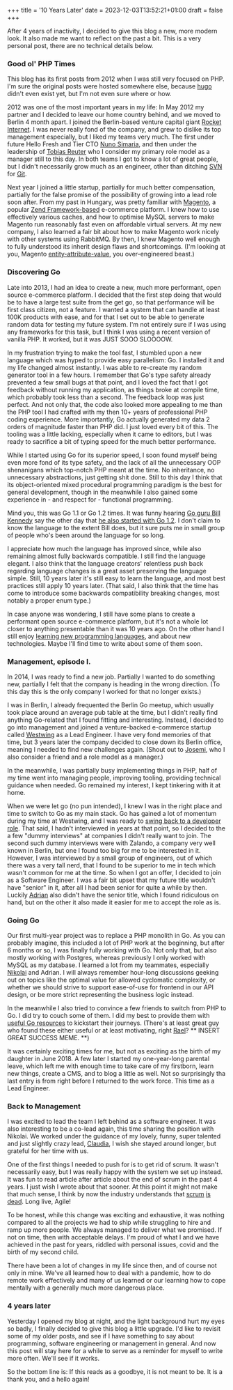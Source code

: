 +++
title = '10 Years Later'
date = 2023-12-03T13:52:21+01:00
draft = false
+++

After 4 years of inactivity, I decided to give this blog a new, more modern look. It also made me want to reflect on the past a bit. This is a very personal post, there are no technical details below.

### Good ol' PHP Times

This blog has its first posts from 2012 when I was still very focused on PHP. I'm sure the original posts were hosted somewhere else, because [hugo](https://github.com/gohugoio/hugo) didn't even exist yet, but I'm not even sure where or how.

2012 was one of the most important years in my life: In May 2012 my partner and I decided to leave our home country behind, and we moved to Berlin 4 month apart. I joined the Berlin-based venture capital giant [Rocket Internet](https://www.rocket-internet.com/). I was never really fond of the company, and grew to dislike its top management especially, but I liked my teams very much. The first under future Hello Fresh and Tier CTO [Nuno Simaria](https://www.linkedin.com/in/nsimaria/), and then under the leadership of [Tobias Reuter](https://www.linkedin.com/in/tobiasreuter/) who I consider my primary role model as a manager still to this day. In both teams I got to know a lot of great people, but I didn't necessarily grow much as an engineer, other than ditching [SVN](https://en.wikipedia.org/wiki/Apache_Subversion) for [Git](https://en.wikipedia.org/wiki/Git).

Next year I joined a little startup, partially for much better compensation, partially for the false promise of the possibility of growing into a lead role soon after. From my past in Hungary, was pretty familiar with [Magento](https://en.wikipedia.org/wiki/Magento), a popular [Zend Framework-based](https://en.wikipedia.org/wiki/Laminas) e-commerce platform. I knew how to use effectively various caches, and how to optimise MySQL servers to make Magento run reasonably fast even on affordable virtual servers. At my new company, I also learned a fair bit about how to make Magento work nicely with other systems using RabbitMQ. By then, I knew Magento well enough to fully understood its inherit design flaws and shortcomings. (I'm looking at you, Magento [entity-attribute-value](https://en.wikipedia.org/wiki/Entity%E2%80%93attribute%E2%80%93value_model), you over-engineered beast.)

### Discovering Go

Late into 2013, I had an idea to create a new, much more performant, open source e-commerce platform. I decided that the first step doing that would be to have a large test suite from the get go, so that performance will be first class citizen, not a feature. I wanted a system that can handle at least 100K products with ease, and for that I set out to be able to generate random data for testing my future system. I'm not entirely sure if I was using any frameworks for this task, but I think I was using a recent version of vanilla PHP. It worked, but it was JUST SOOO SLOOOOW.

In my frustration trying to make the tool fast, I stumbled upon a new language which was hyped to provide easy parallelism: Go. I installed it and my life changed almost instantly. I was able to re-create my random generator tool in a few hours. I remember that Go's type safety already prevented a few small bugs at that point, and I loved the fact that I got feedback without running my application, as things broke at compile time, which probably took less than a second. The feedback loop was just perfect. And not only that, the code also looked more appealing to me than the PHP tool I had crafted with my then 10+ years of professional PHP coding experience. More importantly, Go actually generated my data 2 orders of magnitude faster than PHP did. I just loved every bit of this. The tooling was a little lacking, especially when it came to editors, but I was ready to sacrifice a bit of typing speed for the much better performance. 

While I started using Go for its superior speed, I soon found myself being even more fond of its type safety, and the lack of all the unnecessary OOP shenanigans which top-notch PHP meant at the time. No inheritance, no unnecessary abstractions, just getting shit done. Still to this day I think that its object-oriented mixed procedural programming paradigm is the best for general development, though in the meanwhile I also gained some experience in - and respect for - functional programming.

Mind you, this was Go 1.1 or Go 1.2 times. It was funny hearing [Go guru Bill Kennedy](https://twitter.com/goinggodotnet?lang=en) say the other day that [he also started with Go 1.2](https://youtu.be/0YU4D1TgkrE?si=Aj0LlhACEvSzwEk8). I don't claim to know the language to the extent Bill does, but it sure puts me in small group of people who's been around the language for so long.

I appreciate how much the language has improved since, while also remaining almost fully backwards compatible. I still find the language elegant. I also think that the language creators' relentless push back regarding language changes is a great asset preserving the language simple. Still, 10 years later it's still easy to learn the language, and most best practices still apply 10 years later. (That said, I also think that the time has come to introduce some backwards compatibility breaking changes, most notably a proper enum type.)

In case anyone was wondering, I still have some plans to create a performant open source e-commerce platform, but it's not a whole lot closer to anything presentable than it was 10 years ago. On the other hand I still enjoy [learning new programming languages](/blog/go-is-my-gateway-drug/), and about new technologies. Maybe I'll find time to write about some of them soon.

### Management, episode I.

In 2014, I was ready to find a new job. Partially I wanted to do something new, partially I felt that the company is heading in the wrong direction. (To this day this is the only company I worked for that no longer exists.)

I was in Berlin, I already frequented the Berlin Go meetup, which usually took place around an average pub table at the time, but I didn't really find anything Go-related that I found fitting and interesting. Instead, I decided to go into management and joined a venture-backed e-commerce startup called [Westwing](https://www.westwing.de/) as a Lead Engineer. I have very fond memories of that time, but 3 years later the company decided to close down its Berlin office, meaning I needed to find new challenges again. (Shout out to [Josemi](https://www.linkedin.com/in/josemiliebana/), who I also consider a friend and a role model as a manager.)

In the meanwhile, I was partially busy implementing things in PHP, half of my time went into managing people, improving tooling, providing technical guidance when needed. Go remained my interest, I kept tinkering with it at home.

When we were let go (no pun intended), I knew I was in the right place and time to switch to Go as my main stack. Go has gained a lot of momentum during my time at Westwing, and I was ready to [swing back to a developer role](/blog/3-recent-posts-on-tech-management-i-loved/#the-engineermanager-pendulum). That said, I hadn't interviewed in years at that point, so I decided to the a few "dummy interviews" at companies I didn't really want to join. The second such dummy interviews were with Zalando, a company very well known in Berlin, but one I found too big for me to be interested in it. However, I was interviewed by a small group of engineers, out of which there was a very tall nerd, that I found to be superior to me in tech which wasn't common for me at the time. So when I got an offer, I decided to join as a Software Engineer. I was a fair bit upset that my future title wouldn't have "senior" in it, after all I had been senior for quite a while by then. Luckily [Adrian](https://www.linkedin.com/in/adrian-stoewer/) also didn't have the senior title, which I found ridiculous on hand, but on the other it also made it easier for me to accept the role as is.


### Going Go

Our first multi-year project was to replace a PHP monolith in Go. As you can probably imagine, this included a lot of PHP work at the beginning, but after 6 months or so, I was finally fully working with Go. Not only that, but also mostly working with Postgres, whereas previously I only worked with MySQL as my database. I learned a lot from my teammates, especially [Nikolai](https://www.linkedin.com/in/nikolaykrapivchenko/) and Adrian. I will always remember hour-long discussions geeking out on topics like the optimal value for allowed cyclomatic complexity, or whether we should strive to support ease-of-use for frontend in our API design, or be more strict representing the business logic instead.

In the meanwhile I also tried to convince a few friends to switch from PHP to Go. I did try to couch some of them. I did my best to provide them with [useful Go resources](/blog/everything-you-need-to-know-to-start-with-go/) to kickstart their journeys. (There's at least great guy who found these either useful or at least motivating, right [Rael](https://www.linkedin.com/in/raelschmulian/)? \*\* INSERT GREAT SUCCESS MEME. \*\*)

It was certainly exciting times for me, but not as exciting as the birth of my daughter in June 2018. A few later I started my one-year-long parental leave, which left me with enough time to take care of my firstborn, learn new things, create a CMS, and to blog a little as well. Not so surprisingly tha last entry is from right before I returned to the work force. This time as a Lead Engineer.

### Back to Management

I was excited to lead the team I left behind as a software engineer. It was also interesting to be a co-lead again, this time sharing the position with Nikolai. We worked under the guidance of my lovely, funny, super talented and just slightly crazy lead, [Claudia](https://www.linkedin.com/in/claudia-lajeunesse-gaicd-0395633/), I wish she stayed around longer, but grateful for her time with us.

One of the first things I needed to push for is to get rid of scrum. It wasn't necessarily easy, but I was really happy with the system we set up instead. It was fun to read article after article about the end of scrum in the past 4 years. I just wish I wrote about that sooner. At this point it might not make that much sense, I think by now the industry understands that [scrum](https://www.linkedin.com/pulse/scrum-slowly-dying-david-pereira/) [is](https://blog.logrocket.com/why-scrum-is-becoming-irrelevant/) [dead](https://chrisjameslennon.medium.com/the-age-of-scrum-is-over-185407ad705b). Long live, Agile!

To be honest, while this change was exciting and exhaustive, it was nothing compared to all the projects we had to ship while struggling to hire and ramp up more people. We always managed to deliver what we promised. If not on time, then with acceptable delays. I'm proud of what I and we have achieved in the past for years, riddled with personal issues, covid and the birth of my second child.

There have been a lot of changes in my life since then, and of course not only in mine. We've all learned how to deal with a pandemic, how to do remote work effectively and many of us learned or our learning how to cope mentally with a generally much more dangerous place.

### 4 years later

Yesterday I opened my blog at night, and the light background hurt my eyes so badly, I finally decided to give this blog a little upgrade. I'd like to revisit some of my older posts, and see if I have something to say about programming, software engineering or management in general. And now this post will stay here for a while to serve as a reminder for myself to write more often. We'll see if it works.

So the bottom line is: If this reads as a goodbye, it is not meant to be. It is a thank you, and a hello again!
